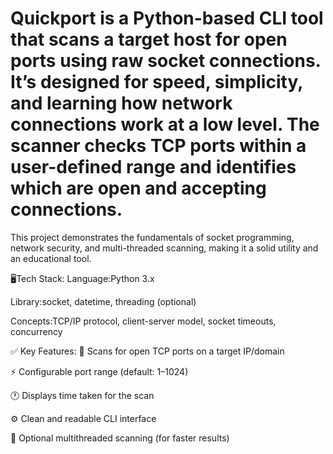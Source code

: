 # Quickport is a Python-based CLI tool that scans a target host for open ports using raw socket connections. It’s designed for speed, simplicity, and learning how network connections work at a low level. The scanner checks TCP ports within a user-defined range and identifies which are open and accepting connections.

This project demonstrates the fundamentals of socket programming, network security, and multi-threaded scanning, making it a solid utility and an educational tool.

🖥️Tech Stack:
Language:Python 3.x

Library:socket, datetime, threading (optional)

Concepts:TCP/IP protocol, client-server model, socket timeouts, concurrency

✅ Key Features:
🔎 Scans for open TCP ports on a target IP/domain

⚡️ Configurable port range (default: 1–1024)

🕐 Displays time taken for the scan

⚙️ Clean and readable CLI interface

🧵 Optional multithreaded scanning (for faster results)
